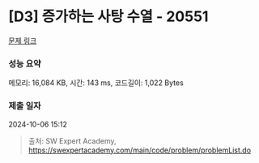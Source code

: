 # [D3] 증가하는 사탕 수열 - 20551 

[문제 링크](https://swexpertacademy.com/main/code/problem/problemDetail.do?contestProbId=AY4XhKTKU0IDFARM) 

### 성능 요약

메모리: 16,084 KB, 시간: 143 ms, 코드길이: 1,022 Bytes

### 제출 일자

2024-10-06 15:12



> 출처: SW Expert Academy, https://swexpertacademy.com/main/code/problem/problemList.do
